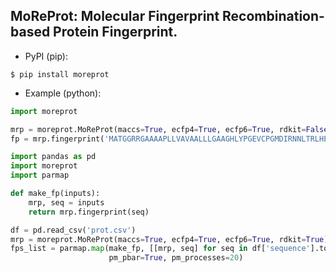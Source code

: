 ## MoReProt: Molecular Fingerprint Recombination-based Protein Fingerprint.

* PyPI (pip):

```console
$ pip install moreprot
```

* Example (python):

```python
import moreprot

mrp = moreprot.MoReProt(maccs=True, ecfp4=True, ecfp6=True, rdkit=False)
fp = mrp.fingerprint('MATGGRRGAAAAPLLVAVAALLLGAAGHLYPGEVCPGMDIRNNLTRLHELENCSVIEGHL')
```


```python
import pandas as pd
import moreprot
import parmap

def make_fp(inputs):
    mrp, seq = inputs
    return mrp.fingerprint(seq)

df = pd.read_csv('prot.csv')
mrp = moreprot.MoReProt(maccs=True, ecfp4=True, ecfp6=True, rdkit=True)
fps_list = parmap.map(make_fp, [[mrp, seq] for seq in df['sequence'].tolist()], 
                      pm_pbar=True, pm_processes=20)
```
